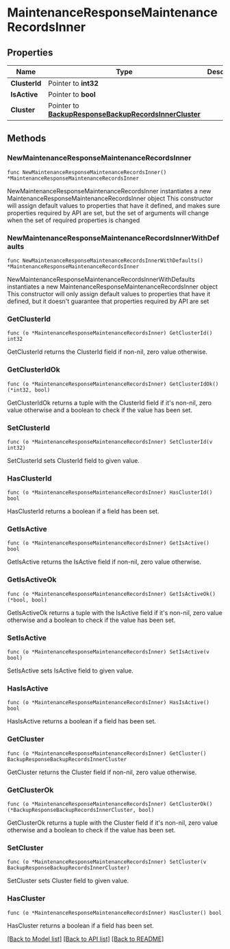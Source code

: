 # MaintenanceResponseMaintenanceRecordsInner

## Properties

Name | Type | Description | Notes
------------ | ------------- | ------------- | -------------
**ClusterId** | Pointer to **int32** |  | [optional] 
**IsActive** | Pointer to **bool** |  | [optional] 
**Cluster** | Pointer to [**BackupResponseBackupRecordsInnerCluster**](BackupResponseBackupRecordsInnerCluster.md) |  | [optional] 

## Methods

### NewMaintenanceResponseMaintenanceRecordsInner

`func NewMaintenanceResponseMaintenanceRecordsInner() *MaintenanceResponseMaintenanceRecordsInner`

NewMaintenanceResponseMaintenanceRecordsInner instantiates a new MaintenanceResponseMaintenanceRecordsInner object
This constructor will assign default values to properties that have it defined,
and makes sure properties required by API are set, but the set of arguments
will change when the set of required properties is changed

### NewMaintenanceResponseMaintenanceRecordsInnerWithDefaults

`func NewMaintenanceResponseMaintenanceRecordsInnerWithDefaults() *MaintenanceResponseMaintenanceRecordsInner`

NewMaintenanceResponseMaintenanceRecordsInnerWithDefaults instantiates a new MaintenanceResponseMaintenanceRecordsInner object
This constructor will only assign default values to properties that have it defined,
but it doesn't guarantee that properties required by API are set

### GetClusterId

`func (o *MaintenanceResponseMaintenanceRecordsInner) GetClusterId() int32`

GetClusterId returns the ClusterId field if non-nil, zero value otherwise.

### GetClusterIdOk

`func (o *MaintenanceResponseMaintenanceRecordsInner) GetClusterIdOk() (*int32, bool)`

GetClusterIdOk returns a tuple with the ClusterId field if it's non-nil, zero value otherwise
and a boolean to check if the value has been set.

### SetClusterId

`func (o *MaintenanceResponseMaintenanceRecordsInner) SetClusterId(v int32)`

SetClusterId sets ClusterId field to given value.

### HasClusterId

`func (o *MaintenanceResponseMaintenanceRecordsInner) HasClusterId() bool`

HasClusterId returns a boolean if a field has been set.

### GetIsActive

`func (o *MaintenanceResponseMaintenanceRecordsInner) GetIsActive() bool`

GetIsActive returns the IsActive field if non-nil, zero value otherwise.

### GetIsActiveOk

`func (o *MaintenanceResponseMaintenanceRecordsInner) GetIsActiveOk() (*bool, bool)`

GetIsActiveOk returns a tuple with the IsActive field if it's non-nil, zero value otherwise
and a boolean to check if the value has been set.

### SetIsActive

`func (o *MaintenanceResponseMaintenanceRecordsInner) SetIsActive(v bool)`

SetIsActive sets IsActive field to given value.

### HasIsActive

`func (o *MaintenanceResponseMaintenanceRecordsInner) HasIsActive() bool`

HasIsActive returns a boolean if a field has been set.

### GetCluster

`func (o *MaintenanceResponseMaintenanceRecordsInner) GetCluster() BackupResponseBackupRecordsInnerCluster`

GetCluster returns the Cluster field if non-nil, zero value otherwise.

### GetClusterOk

`func (o *MaintenanceResponseMaintenanceRecordsInner) GetClusterOk() (*BackupResponseBackupRecordsInnerCluster, bool)`

GetClusterOk returns a tuple with the Cluster field if it's non-nil, zero value otherwise
and a boolean to check if the value has been set.

### SetCluster

`func (o *MaintenanceResponseMaintenanceRecordsInner) SetCluster(v BackupResponseBackupRecordsInnerCluster)`

SetCluster sets Cluster field to given value.

### HasCluster

`func (o *MaintenanceResponseMaintenanceRecordsInner) HasCluster() bool`

HasCluster returns a boolean if a field has been set.


[[Back to Model list]](../README.md#documentation-for-models) [[Back to API list]](../README.md#documentation-for-api-endpoints) [[Back to README]](../README.md)


